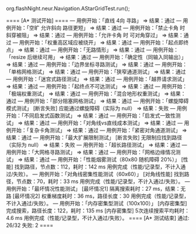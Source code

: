 org.flashNight.neur.Navigation.AStarGridTest.run();

==== [A* 测试开始] ====
— 用例开始：「直线 4向 寻路」
  ⇒ 结果：通过
— 用例开始：「空旷 允许斜向 路径更短」
  ⇒ 结果：通过
— 用例开始：「禁止卡角 时 斜穿被阻」
  ⇒ 结果：通过
— 用例开始：「允许卡角 时 可对角穿过」
  ⇒ 结果：通过
— 用例开始：「权重高区域应被绕开」
  ⇒ 结果：通过
— 用例开始：「起点即终点」
  ⇒ 结果：通过
— 用例开始：「无路情形」
  ⇒ 结果：通过
— 用例开始：「resize 后继续可用」
  ⇒ 结果：通过
— 用例开始：「确定性（同输入同输出）」
  ⇒ 结果：通过
— 用例开始：「边界坐标寻路测试」
  ⇒ 结果：通过
— 用例开始：「单格网格测试」
  ⇒ 结果：通过
— 用例开始：「狭窄通道测试」
  ⇒ 结果：通过
— 用例开始：「迷宫式路径测试」
  ⇒ 结果：通过
— 用例开始：「越界请求测试」
  ⇒ 结果：通过
— 用例开始：「起终点不可达测试」
  ⇒ 结果：通过
— 用例开始：「极端权重测试」
  ⇒ 结果：通过
— 用例开始：「混合地形权重测试」
  ⇒ 结果：通过
— 用例开始：「部分阻塞网格测试」
  ⇒ 结果：通过
— 用例开始：「螺旋障碍模式测试」
  [断言失败] 应能通过螺旋障碍（实际为 null）
  ⇒ 结果：失败
— 用例开始：「不同启发式函数测试」
  ⇒ 结果：通过
— 用例开始：「启发式一致性测试」
  ⇒ 结果：通过
— 用例开始：「对角线vs直线成本测试」
  ⇒ 结果：通过
— 用例开始：「复杂卡角测试」
  ⇒ 结果：通过
— 用例开始：「紧密对角通道测试」
  ⇒ 结果：通过
— 用例开始：「最大扩展限制测试」
  [断言失败] 无限制应找到路径（实际为 null）
  ⇒ 结果：失败
— 用例开始：「超长路径测试」
  ⇒ 结果：通过
— 用例开始：「大网格寻路测试」
  ⇒ 结果：通过
— 用例开始：「网格边缘情况测试」
  ⇒ 结果：通过
— 用例开始：「性能烟雾测试（80x80 随机障碍 20%）」
 [性能] 找到路径，节点数：112，耗时：142 ms
  用例完成（性能/记录型，不计入通过/失败）。
— 用例开始：「对角线密集性能测试（60x60）」
 [对角线性能] 找到路径，节点数：70，耗时：33 ms
  用例完成（性能/记录型，不计入通过/失败）。
— 用例开始：「最坏情况性能测试」
 [最坏情况1] 隔离搜索耗时：27 ms，结果：无路
 [最坏情况2] 权重梯度耗时：36 ms，路径长度：30
  用例完成（性能/记录型，不计入通过/失败）。
— 用例开始：「内存密集型测试（100x100）」
 [内存密集型] 完成搜索，路径长度：122，耗时：135 ms
 [内存密集型] 5次连续搜索平均耗时：4.6 ms
  用例完成（性能/记录型，不计入通过/失败）。
==== [A* 测试结束] 通过: 26/32  失败: 2 ====
